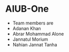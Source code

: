 # AIUB-One

- Team members are
- Adanan Khan
- Abrar Mohammad Alone
- Jannatul Morium
- Nahian Jannat Tanha